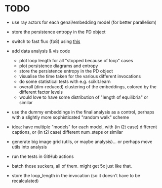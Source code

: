 # TODO

- use ray actors for each genai/embedding model (for better parallelism)

- store the persistence entropy in the PD object

- switch to fast flux (fp8) using
  [this](https://github.com/aredden/flux-fp8-api)

- add data analysis & vis code

  - plot loop length for all "stopped because of loop" cases
  - plot persistence diagrams and entropy
  - store the persistence entropy in the PD object
  - visualise the time taken for the various different invocations
  - do some statistical tests with e.g. scikit.learn
  - overall (dim-reduced) clustering of the embeddings, colored by the different
    factor levels
  - would love to have some distribution of "length of equilibria" or similar

- use the dummy embeddings in the final analysis as a control, perhaps with a
  slightly more sophisticated "random walk" scheme

- idea: have multiple "models" for each model, with (in i2t case) different
  captions, or (in t2i case) different num_steps or similar

- generate big image grid (utils, or maybe analysis)... or perhaps move utils
  into analysis

- run the tests in GitHub actions

- batch those suckers, all of them. might get 5x just like that.

- store the loop_length in the invocation (so it doesn't have to be
  recalculated)
